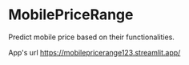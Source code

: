 # MobilePriceRange
Predict mobile price based on their functionalities.

App's url
https://mobilepricerange123.streamlit.app/
